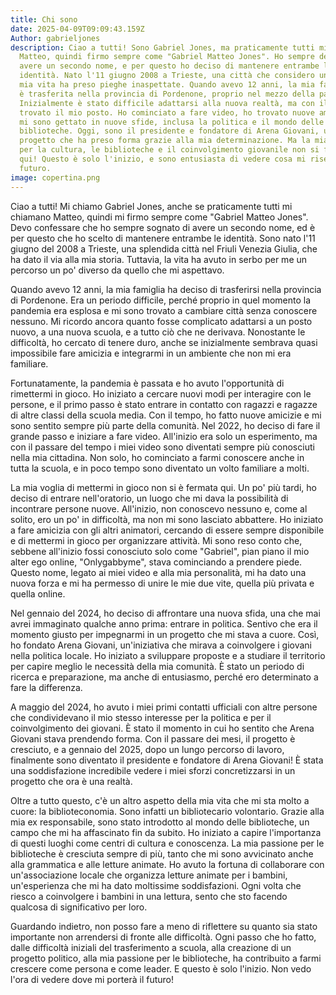 ```yaml
---
title: Chi sono
date: 2025-04-09T09:09:43.159Z
Author: gabrieljones
description: Ciao a tutti! Sono Gabriel Jones, ma praticamente tutti mi chiamano
  Matteo, quindi firmo sempre come "Gabriel Matteo Jones". Ho sempre desiderato
  avere un secondo nome, e per questo ho deciso di mantenere entrambe le
  identità. Nato l'11 giugno 2008 a Trieste, una città che considero unica, la
  mia vita ha preso pieghe inaspettate. Quando avevo 12 anni, la mia famiglia si
  è trasferita nella provincia di Pordenone, proprio nel mezzo della pandemia.
  Inizialmente è stato difficile adattarsi alla nuova realtà, ma con il tempo ho
  trovato il mio posto. Ho cominciato a fare video, ho trovato nuove amicizie, e
  mi sono gettato in nuove sfide, inclusa la politica e il mondo delle
  biblioteche. Oggi, sono il presidente e fondatore di Arena Giovani, un
  progetto che ha preso forma grazie alla mia determinazione. Ma la mia passione
  per la cultura, le biblioteche e il coinvolgimento giovanile non si fermano
  qui! Questo è solo l'inizio, e sono entusiasta di vedere cosa mi riserva il
  futuro.
image: copertina.png
---
```



Ciao a tutti! Mi chiamo Gabriel Jones, anche se praticamente tutti mi chiamano Matteo, quindi mi firmo sempre come "Gabriel Matteo Jones". Devo confessare che ho sempre sognato di avere un secondo nome, ed è per questo che ho scelto di mantenere entrambe le identità. Sono nato l'11 giugno del 2008 a Trieste, una splendida città nel Friuli Venezia Giulia, che ha dato il via alla mia storia. Tuttavia, la vita ha avuto in serbo per me un percorso un po' diverso da quello che mi aspettavo.



Quando avevo 12 anni, la mia famiglia ha deciso di trasferirsi nella provincia di Pordenone. Era un periodo difficile, perché proprio in quel momento la pandemia era esplosa e mi sono trovato a cambiare città senza conoscere nessuno. Mi ricordo ancora quanto fosse complicato adattarsi a un posto nuovo, a una nuova scuola, e a tutto ciò che ne derivava. Nonostante le difficoltà, ho cercato di tenere duro, anche se inizialmente sembrava quasi impossibile fare amicizia e integrarmi in un ambiente che non mi era familiare.



Fortunatamente, la pandemia è passata e ho avuto l'opportunità di rimettermi in gioco. Ho iniziato a cercare nuovi modi per interagire con le persone, e il primo passo è stato entrare in contatto con ragazzi e ragazze di altre classi della scuola media. Con il tempo, ho fatto nuove amicizie e mi sono sentito sempre più parte della comunità. Nel 2022, ho deciso di fare il grande passo e iniziare a fare video. All'inizio era solo un esperimento, ma con il passare del tempo i miei video sono diventati sempre più conosciuti nella mia cittadina. Non solo, ho cominciato a farmi conoscere anche in tutta la scuola, e in poco tempo sono diventato un volto familiare a molti.



La mia voglia di mettermi in gioco non si è fermata qui. Un po' più tardi, ho deciso di entrare nell'oratorio, un luogo che mi dava la possibilità di incontrare persone nuove. All'inizio, non conoscevo nessuno e, come al solito, ero un po' in difficoltà, ma non mi sono lasciato abbattere. Ho iniziato a fare amicizia con gli altri animatori, cercando di essere sempre disponibile e di mettermi in gioco per organizzare attività. Mi sono reso conto che, sebbene all'inizio fossi conosciuto solo come "Gabriel", pian piano il mio alter ego online, "Onlygabbyme", stava cominciando a prendere piede. Questo nome, legato ai miei video e alla mia personalità, mi ha dato una nuova forza e mi ha permesso di unire le mie due vite, quella più privata e quella online.



Nel gennaio del 2024, ho deciso di affrontare una nuova sfida, una che mai avrei immaginato qualche anno prima: entrare in politica. Sentivo che era il momento giusto per impegnarmi in un progetto che mi stava a cuore. Così, ho fondato Arena Giovani, un'iniziativa che mirava a coinvolgere i giovani nella politica locale. Ho iniziato a sviluppare proposte e a studiare il territorio per capire meglio le necessità della mia comunità. È stato un periodo di ricerca e preparazione, ma anche di entusiasmo, perché ero determinato a fare la differenza.



A maggio del 2024, ho avuto i miei primi contatti ufficiali con altre persone che condividevano il mio stesso interesse per la politica e per il coinvolgimento dei giovani. È stato il momento in cui ho sentito che Arena Giovani stava prendendo forma. Con il passare dei mesi, il progetto è cresciuto, e a gennaio del 2025, dopo un lungo percorso di lavoro, finalmente sono diventato il presidente e fondatore di Arena Giovani! È stata una soddisfazione incredibile vedere i miei sforzi concretizzarsi in un progetto che ora è una realtà.



Oltre a tutto questo, c'è un altro aspetto della mia vita che mi sta molto a cuore: la biblioteconomia. Sono infatti un bibliotecario volontario. Grazie alla mia ex responsabile, sono stato introdotto al mondo delle biblioteche, un campo che mi ha affascinato fin da subito. Ho iniziato a capire l'importanza di questi luoghi come centri di cultura e conoscenza. La mia passione per le biblioteche è cresciuta sempre di più, tanto che mi sono avvicinato anche alla grammatica e alle letture animate. Ho avuto la fortuna di collaborare con un'associazione locale che organizza letture animate per i bambini, un'esperienza che mi ha dato moltissime soddisfazioni. Ogni volta che riesco a coinvolgere i bambini in una lettura, sento che sto facendo qualcosa di significativo per loro.



Guardando indietro, non posso fare a meno di riflettere su quanto sia stato importante non arrendersi di fronte alle difficoltà. Ogni passo che ho fatto, dalle difficoltà iniziali del trasferimento a scuola, alla creazione di un progetto politico, alla mia passione per le biblioteche, ha contribuito a farmi crescere come persona e come leader. E questo è solo l'inizio. Non vedo l'ora di vedere dove mi porterà il futuro!